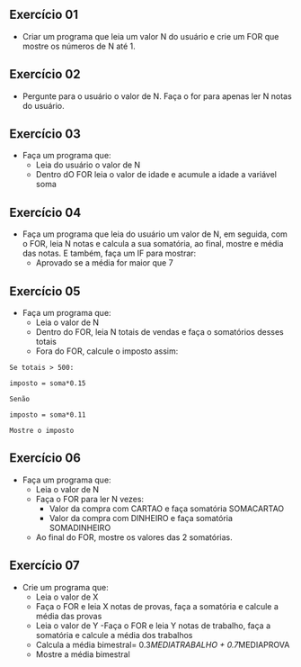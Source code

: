 ## Exercício 01

- Criar um programa que leia um valor N do usuário e crie um FOR que mostre os números de N até 1.

## Exercício 02

- Pergunte para o usuário o valor de N. Faça o for para apenas ler N notas do usuário.

## Exercício 03

- Faça um programa que:
    - Leia do usuário o valor de N
    - Dentro dO FOR leia o valor de idade e acumule a idade a variável soma

## Exercício 04

- Faça um programa que leia do usuário um valor de N, em seguida, com o FOR, leia N notas e calcula a sua somatória, ao final, mostre e média das notas. E também, faça um IF para mostrar:
    - Aprovado se a média for maior que 7

## Exercício 05

- Faça um programa que:
    - Leia o valor de N
    - Dentro do FOR, leia N totais de vendas e faça o somatórios desses totais
    - Fora do FOR, calcule o imposto assim:
````
Se totais > 500:

imposto = soma*0.15

Senão

imposto = soma*0.11

Mostre o imposto
````

## Exercício 06

- Faça um programa que:
    - Leia o valor de N
    - Faça o FOR para ler N vezes:
        - Valor da compra com CARTAO e faça somatória SOMACARTAO
        - Valor da compra com DINHEIRO e faça somatória SOMADINHEIRO
    - Ao final do FOR, mostre os valores das 2 somatórias.

## Exercício 07

- Crie um programa que:
    - Leia o valor de X
    - Faça o FOR e leia X notas de provas, faça a somatória e calcule a média das provas
    - Leia o valor de Y
    -Faça o FOR e leia Y notas de trabalho, faça a somatória e calcule a média dos trabalhos
    - Calcula a média bimestral= 0.3*MEDIATRABALHO + 0.7*MEDIAPROVA
    - Mostre a média bimestral